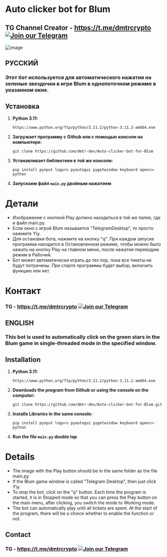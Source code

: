 # Auto clicker bot for Blum

## TG Channel Creator - https://t.me/dmtrcrypto [![Join our Telegram](https://img.shields.io/badge/Telegram-2CA5E0?style=for-the-badge&logo=telegram&logoColor=white)](https://t.me/dmtrcrypto)

![image](https://github.com/user-attachments/assets/10fb6a86-de07-4b69-9113-41a612f10ee6)

## РУССКИЙ

### Этот бот используется для автоматического нажатия на зеленые звездочки в игре Blum в однопоточном режиме в указанном окне.

## Установка
1. **Python 3.11:**
    
    ```
    https://www.python.org/ftp/python/3.11.2/python-3.11.2-amd64.exe
    ```
3. **Загружает программу с Github или с помощью консоли на компьютере:**
 
    ```
    git clone https://github.com/dmtr-dev/Auto-clicker-bot-for-Blum
    ```
4. **Устанавливает библиотеки в той же консоли:**

    ```
    pip install pynput loguru pyautogui pygetwindow keyboard opencv-python
    ```
5.  **Запускаем файл `main.py` двойным нажатием**

# Детали
- Изображение с кнопкой Play должно находиться в той же папке, где и файл main.py.
- Если окно с игрой Blum называется "TelegramDesktop", то просто нажмите Y\y.
- Для остановки бота, нажмите на кнопку "q". При каждом запуске программа находится в Остановленном режиме, чтобы можно было нажать на кнопку Play на главном меню, после нажатия переводим режим в Рабочий.
- Бот может автоматически играть до тех пор, пока все тикеты не будут потрачены. При старте программы будет выбор, включить функцию или нет.

# Контакт
### TG - https://t.me/dmtrcrypto [![Join our Telegram](https://img.shields.io/badge/Telegram-2CA5E0?style=for-the-badge&logo=telegram&logoColor=white)](https://t.me/dmtrcrypto)


## ENGLISH

### This bot is used to automatically click on the green stars in the Blum game in single-threaded mode in the specified window.

## Installation
1. **Python 3.11:**
    
    ```
    https://www.python.org/ftp/python/3.11.2/python-3.11.2-amd64.exe
    ```
3. **Downloads the program from Github or using the console on the computer:**
 
    ```
    git clone https://github.com/dmtr-dev/Auto-clicker-bot-for-Blum.git
    ```
4. **Installs Libraries in the same console:**

    ```
    pip install pynput loguru pyautogui pygetwindow keyboard opencv-python
    ```
5.  **Run the file `main.py` double tap**

# Details
- The image with the Play button should be in the same folder as the file main.py.
- If the Blum game window is called "Telegram Desktop", then just click Y\y.
- To stop the bot, click on the "q" button. Each time the program is started, it is in Stopped mode so that you can press the Play button on the main menu, after clicking, you switch the mode to Working mode.
- The bot can automatically play until all tickets are spent. At the start of the program, there will be a choice whether to enable the function or not.

## Contact
### TG - https://t.me/dmtrcrypto [![Join our Telegram](https://img.shields.io/badge/Telegram-2CA5E0?style=for-the-badge&logo=telegram&logoColor=white)](https://t.me/dmtrcrypto)
